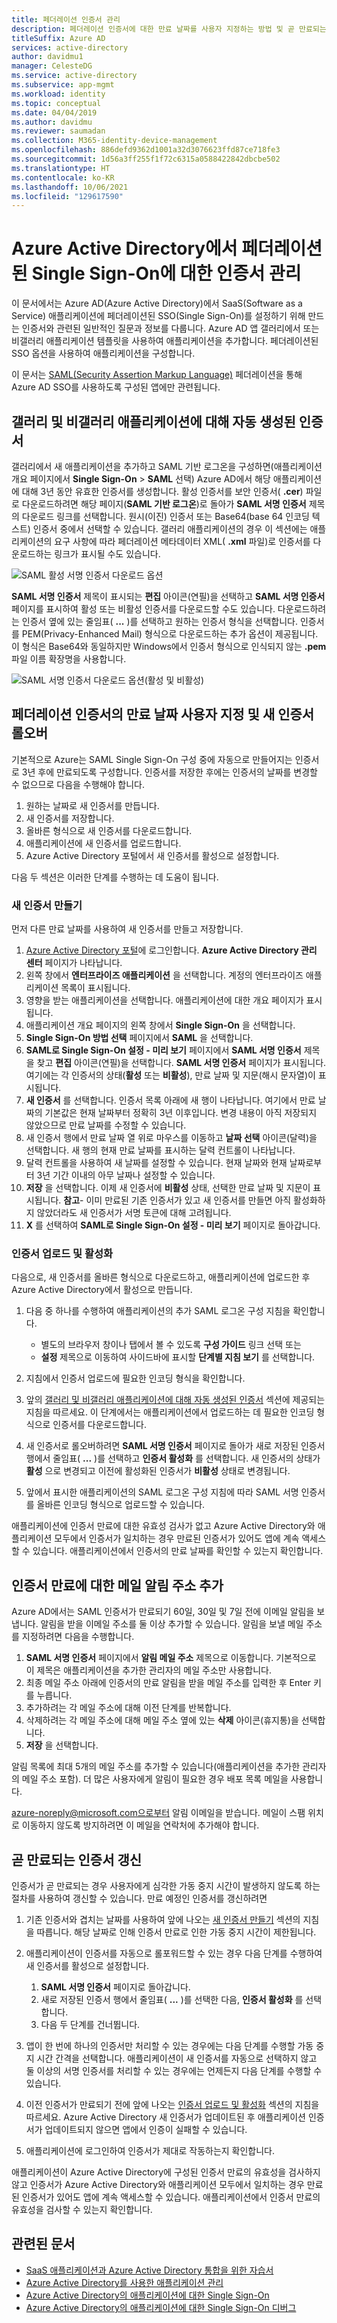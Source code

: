 ```yaml
---
title: 페더레이션 인증서 관리
description: 페더레이션 인증서에 대한 만료 날짜를 사용자 지정하는 방법 및 곧 만료되는 인증서를 갱신하는 방법에 대해 알아봅니다.
titleSuffix: Azure AD
services: active-directory
author: davidmu1
manager: CelesteDG
ms.service: active-directory
ms.subservice: app-mgmt
ms.workload: identity
ms.topic: conceptual
ms.date: 04/04/2019
ms.author: davidmu
ms.reviewer: saumadan
ms.collection: M365-identity-device-management
ms.openlocfilehash: 886defd9362d1001a32d3076623ffd87ce718fe3
ms.sourcegitcommit: 1d56a3ff255f1f72c6315a0588422842dbcbe502
ms.translationtype: HT
ms.contentlocale: ko-KR
ms.lasthandoff: 10/06/2021
ms.locfileid: "129617590"
---
```

# <a name="manage-certificates-for-federated-single-sign-on-in-azure-active-directory"></a>Azure Active Directory에서 페더레이션된 Single Sign-On에 대한 인증서 관리

이 문서에서는 Azure AD(Azure Active Directory)에서 SaaS(Software as a Service) 애플리케이션에 페더레이션된 SSO(Single Sign-On)를 설정하기 위해 만드는 인증서와 관련된 일반적인 질문과 정보를 다룹니다. Azure AD 앱 갤러리에서 또는 비갤러리 애플리케이션 템플릿을 사용하여 애플리케이션을 추가합니다. 페더레이션된 SSO 옵션을 사용하여 애플리케이션을 구성합니다.

이 문서는 [SAML(Security Assertion Markup Language)](https://wikipedia.org/wiki/Security_Assertion_Markup_Language) 페더레이션을 통해 Azure AD SSO를 사용하도록 구성된 앱에만 관련됩니다.

## <a name="auto-generated-certificate-for-gallery-and-non-gallery-applications"></a>갤러리 및 비갤러리 애플리케이션에 대해 자동 생성된 인증서

갤러리에서 새 애플리케이션을 추가하고 SAML 기반 로그온을 구성하면(애플리케이션 개요 페이지에서 **Single Sign-On** > **SAML** 선택) Azure AD에서 해당 애플리케이션에 대해 3년 동안 유효한 인증서를 생성합니다. 활성 인증서를 보안 인증서( **.cer**) 파일로 다운로드하려면 해당 페이지(**SAML 기반 로그온**)로 돌아가 **SAML 서명 인증서** 제목의 다운로드 링크를 선택합니다. 원시(이진) 인증서 또는 Base64(base 64 인코딩 텍스트) 인증서 중에서 선택할 수 있습니다. 갤러리 애플리케이션의 경우 이 섹션에는 애플리케이션의 요구 사항에 따라 페더레이션 메타데이터 XML( **.xml** 파일)로 인증서를 다운로드하는 링크가 표시될 수도 있습니다.

![SAML 활성 서명 인증서 다운로드 옵션](./media/manage-certificates-for-federated-single-sign-on/active-certificate-download-options.png)

**SAML 서명 인증서** 제목이 표시되는 **편집** 아이콘(연필)을 선택하고 **SAML 서명 인증서** 페이지를 표시하여 활성 또는 비활성 인증서를 다운로드할 수도 있습니다. 다운로드하려는 인증서 옆에 있는 줄임표( **...** )를 선택하고 원하는 인증서 형식을 선택합니다. 인증서를 PEM(Privacy-Enhanced Mail) 형식으로 다운로드하는 추가 옵션이 제공됩니다. 이 형식은 Base64와 동일하지만 Windows에서 인증서 형식으로 인식되지 않는 **.pem** 파일 이름 확장명을 사용합니다.

![SAML 서명 인증서 다운로드 옵션(활성 및 비활성)](./media/manage-certificates-for-federated-single-sign-on/all-certificate-download-options.png)

## <a name="customize-the-expiration-date-for-your-federation-certificate-and-roll-it-over-to-a-new-certificate"></a>페더레이션 인증서의 만료 날짜 사용자 지정 및 새 인증서 롤오버

기본적으로 Azure는 SAML Single Sign-On 구성 중에 자동으로 만들어지는 인증서로 3년 후에 만료되도록 구성합니다. 인증서를 저장한 후에는 인증서의 날짜를 변경할 수 없으므로 다음을 수행해야 합니다.

1. 원하는 날짜로 새 인증서를 만듭니다.
1. 새 인증서를 저장합니다.
1. 올바른 형식으로 새 인증서를 다운로드합니다.
1. 애플리케이션에 새 인증서를 업로드합니다.
1. Azure Active Directory 포털에서 새 인증서를 활성으로 설정합니다.

다음 두 섹션은 이러한 단계를 수행하는 데 도움이 됩니다.

### <a name="create-a-new-certificate"></a>새 인증서 만들기

먼저 다른 만료 날짜를 사용하여 새 인증서를 만들고 저장합니다.

1. [Azure Active Directory 포털](https://aad.portal.azure.com/)에 로그인합니다. **Azure Active Directory 관리 센터** 페이지가 나타납니다.
1. 왼쪽 창에서 **엔터프라이즈 애플리케이션** 을 선택합니다. 계정의 엔터프라이즈 애플리케이션 목록이 표시됩니다.
1. 영향을 받는 애플리케이션을 선택합니다. 애플리케이션에 대한 개요 페이지가 표시됩니다.
1. 애플리케이션 개요 페이지의 왼쪽 창에서 **Single Sign-On** 을 선택합니다.
1. **Single Sign-On 방법 선택** 페이지에서 **SAML** 을 선택합니다.
1. **SAML로 Single Sign-On 설정 - 미리 보기** 페이지에서 **SAML 서명 인증서** 제목을 찾고 **편집** 아이콘(연필)을 선택합니다. **SAML 서명 인증서** 페이지가 표시됩니다. 여기에는 각 인증서의 상태(**활성** 또는 **비활성**), 만료 날짜 및 지문(해시 문자열)이 표시됩니다.
1. **새 인증서** 를 선택합니다. 인증서 목록 아래에 새 행이 나타납니다. 여기에서 만료 날짜의 기본값은 현재 날짜부터 정확히 3년 이후입니다. 변경 내용이 아직 저장되지 않았으므로 만료 날짜를 수정할 수 있습니다.
1. 새 인증서 행에서 만료 날짜 열 위로 마우스를 이동하고 **날짜 선택** 아이콘(달력)을 선택합니다. 새 행의 현재 만료 날짜를 표시하는 달력 컨트롤이 나타납니다.
1. 달력 컨트롤을 사용하여 새 날짜를 설정할 수 있습니다. 현재 날짜와 현재 날짜로부터 3년 기간 이내의 아무 날짜나 설정할 수 있습니다.
1. **저장** 을 선택합니다. 이제 새 인증서에 **비활성** 상태, 선택한 만료 날짜 및 지문이 표시됩니다. **참고**- 이미 만료된 기존 인증서가 있고 새 인증서를 만들면 아직 활성화하지 않았더라도 새 인증서가 서명 토큰에 대해 고려됩니다.
1. **X** 를 선택하여 **SAML로 Single Sign-On 설정 - 미리 보기** 페이지로 돌아갑니다.

### <a name="upload-and-activate-a-certificate"></a>인증서 업로드 및 활성화

다음으로, 새 인증서를 올바른 형식으로 다운로드하고, 애플리케이션에 업로드한 후 Azure Active Directory에서 활성으로 만듭니다.

1. 다음 중 하나를 수행하여 애플리케이션의 추가 SAML 로그온 구성 지침을 확인합니다.

   - 별도의 브라우저 창이나 탭에서 볼 수 있도록 **구성 가이드** 링크 선택 또는
   - **설정** 제목으로 이동하여 사이드바에 표시할 **단계별 지침 보기** 를 선택합니다.

1. 지침에서 인증서 업로드에 필요한 인코딩 형식을 확인합니다.
1. 앞의 [갤러리 및 비갤러리 애플리케이션에 대해 자동 생성된 인증서](#auto-generated-certificate-for-gallery-and-non-gallery-applications) 섹션에 제공되는 지침을 따르세요. 이 단계에서는 애플리케이션에서 업로드하는 데 필요한 인코딩 형식으로 인증서를 다운로드합니다.
1. 새 인증서로 롤오버하려면 **SAML 서명 인증서** 페이지로 돌아가 새로 저장된 인증서 행에서 줄임표( **...** )를 선택하고 **인증서 활성화** 를 선택합니다. 새 인증서의 상태가 **활성** 으로 변경되고 이전에 활성화된 인증서가 **비활성** 상태로 변경됩니다.
1. 앞에서 표시한 애플리케이션의 SAML 로그온 구성 지침에 따라 SAML 서명 인증서를 올바른 인코딩 형식으로 업로드할 수 있습니다.

애플리케이션에 인증서 만료에 대한 유효성 검사가 없고 Azure Active Directory와 애플리케이션 모두에서 인증서가 일치하는 경우 만료된 인증서가 있어도 앱에 계속 액세스할 수 있습니다. 애플리케이션에서 인증서의 만료 날짜를 확인할 수 있는지 확인합니다.

## <a name="add-email-notification-addresses-for-certificate-expiration"></a>인증서 만료에 대한 메일 알림 주소 추가

Azure AD에서는 SAML 인증서가 만료되기 60일, 30일 및 7일 전에 이메일 알림을 보냅니다. 알림을 받을 이메일 주소를 둘 이상 추가할 수 있습니다. 알림을 보낼 메일 주소를 지정하려면 다음을 수행합니다.

1. **SAML 서명 인증서** 페이지에서 **알림 메일 주소** 제목으로 이동합니다. 기본적으로 이 제목은 애플리케이션을 추가한 관리자의 메일 주소만 사용합니다.
1. 최종 메일 주소 아래에 인증서의 만료 알림을 받을 메일 주소를 입력한 후 Enter 키를 누릅니다.
1. 추가하려는 각 메일 주소에 대해 이전 단계를 반복합니다.
1. 삭제하려는 각 메일 주소에 대해 메일 주소 옆에 있는 **삭제** 아이콘(휴지통)을 선택합니다.
1. **저장** 을 선택합니다.

알림 목록에 최대 5개의 메일 주소를 추가할 수 있습니다(애플리케이션을 추가한 관리자의 메일 주소 포함). 더 많은 사용자에게 알림이 필요한 경우 배포 목록 메일을 사용합니다.

azure-noreply@microsoft.com으로부터 알림 이메일을 받습니다. 메일이 스팸 위치로 이동하지 않도록 방지하려면 이 메일을 연락처에 추가해야 합니다.

## <a name="renew-a-certificate-that-will-soon-expire"></a>곧 만료되는 인증서 갱신

인증서가 곧 만료되는 경우 사용자에게 심각한 가동 중지 시간이 발생하지 않도록 하는 절차를 사용하여 갱신할 수 있습니다. 만료 예정인 인증서를 갱신하려면

1. 기존 인증서와 겹치는 날짜를 사용하여 앞에 나오는 [새 인증서 만들기](#create-a-new-certificate) 섹션의 지침을 따릅니다. 해당 날짜로 인해 인증서 만료로 인한 가동 중지 시간이 제한됩니다.
1. 애플리케이션이 인증서를 자동으로 롤포워드할 수 있는 경우 다음 단계를 수행하여 새 인증서를 활성으로 설정합니다.
   1. **SAML 서명 인증서** 페이지로 돌아갑니다.
   1. 새로 저장된 인증서 행에서 줄임표( **...** )를 선택한 다음, **인증서 활성화** 를 선택합니다.
   1. 다음 두 단계를 건너뜁니다.

1. 앱이 한 번에 하나의 인증서만 처리할 수 있는 경우에는 다음 단계를 수행할 가동 중지 시간 간격을 선택합니다. 애플리케이션이 새 인증서를 자동으로 선택하지 않고 둘 이상의 서명 인증서를 처리할 수 있는 경우에는 언제든지 다음 단계를 수행할 수 있습니다.
1. 이전 인증서가 만료되기 전에 앞에 나오는 [인증서 업로드 및 활성화](#upload-and-activate-a-certificate) 섹션의 지침을 따르세요. Azure Active Directory 새 인증서가 업데이트된 후 애플리케이션 인증서가 업데이트되지 않으면 앱에서 인증이 실패할 수 있습니다.
1. 애플리케이션에 로그인하여 인증서가 제대로 작동하는지 확인합니다.

애플리케이션이 Azure Active Directory에 구성된 인증서 만료의 유효성을 검사하지 않고 인증서가 Azure Active Directory와 애플리케이션 모두에서 일치하는 경우 만료된 인증서가 있어도 앱에 계속 액세스할 수 있습니다. 애플리케이션에서 인증서 만료의 유효성을 검사할 수 있는지 확인합니다.

## <a name="related-articles"></a>관련된 문서

- [SaaS 애플리케이션과 Azure Active Directory 통합을 위한 자습서](../saas-apps/tutorial-list.md)
- [Azure Active Directory를 사용한 애플리케이션 관리](what-is-application-management.md)
- [Azure Active Directory의 애플리케이션에 대한 Single Sign-On](what-is-single-sign-on.md)
- [Azure Active Directory의 애플리케이션에 대한 Single Sign-On 디버그](./debug-saml-sso-issues.md)
